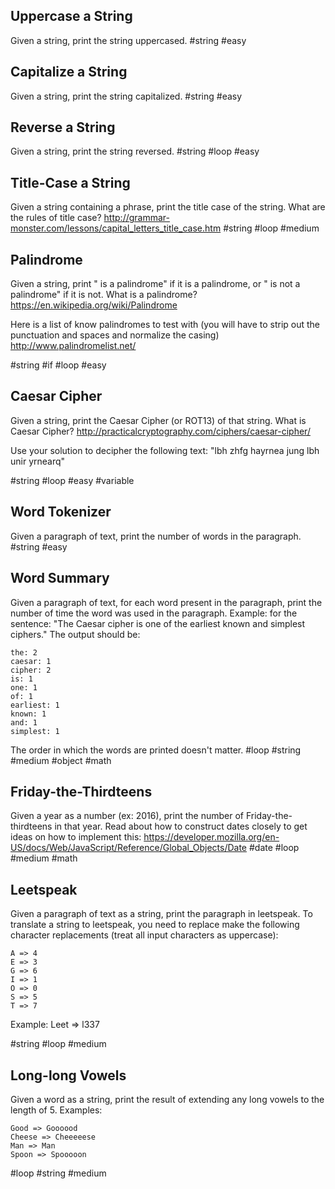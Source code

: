 ## Uppercase a String

Given a string, print the string uppercased. #string #easy

## Capitalize a String

Given a string, print the string capitalized. #string #easy

## Reverse a String

Given a string, print the string reversed. #string #loop #easy

## Title-Case a String

Given a string containing a phrase, print the title case of the string. What are the rules of title case? <http://grammar-monster.com/lessons/capital_letters_title_case.htm> #string #loop #medium

## Palindrome

Given a string, print "<string> is a palindrome" if it is a palindrome, or "<string> is not a palindrome" if it is not. What is a palindrome? <https://en.wikipedia.org/wiki/Palindrome>

Here is a list of know palindromes to test with (you will have to strip out the punctuation and spaces and normalize the casing) <http://www.palindromelist.net/>

#string #if #loop #easy

## Caesar Cipher

Given a string, print the Caesar Cipher (or ROT13) of that string. What is Caesar Cipher? <http://practicalcryptography.com/ciphers/caesar-cipher/>

Use your solution to decipher the following text: "lbh zhfg hayrnea jung lbh unir yrnearq"

#string #loop #easy #variable

## Word Tokenizer

Given a paragraph of text, print the number of words in the paragraph. #string #easy

## Word Summary

Given a paragraph of text, for each word present in the paragraph, print the number of time the word was used in the paragraph. Example: for the sentence: "The Caesar cipher is one of the earliest known and simplest ciphers." The output should be:

```
the: 2
caesar: 1
cipher: 2
is: 1
one: 1
of: 1
earliest: 1
known: 1
and: 1
simplest: 1
```

The order in which the words are printed doesn't matter. #loop #string #medium #object #math

## Friday-the-Thirdteens

Given a year as a number (ex: 2016), print the number of Friday-the-thirdteens in that year. Read about how to construct dates closely to get ideas on how to implement this: <https://developer.mozilla.org/en-US/docs/Web/JavaScript/Reference/Global_Objects/Date> #date #loop #medium #math

## Leetspeak

Given a paragraph of text as a string, print the paragraph in leetspeak. To translate a string to leetspeak, you need to replace make the following character replacements (treat all input characters as uppercase):

```
A => 4
E => 3
G => 6
I => 1
O => 0
S => 5
T => 7
```

Example: Leet => l337

#string #loop #medium

## Long-long Vowels

Given a word as a string, print the result of extending any long vowels to the length of 5. Examples:

```
Good => Goooood
Cheese => Cheeeeese
Man => Man
Spoon => Spooooon
```

#loop #string #medium
